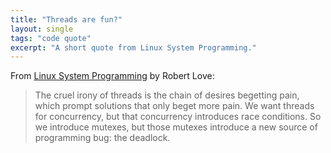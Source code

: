 ```yaml
---
title: "Threads are fun?"
layout: single
tags: "code quote"
excerpt: "A short quote from Linux System Programming."
---
```


From [Linux System Programming](https://www.amazon.com/Linux-System-Programming-Talking-Directly/dp/1449339530) by Robert Love:
> The cruel irony of threads is the chain of desires begetting pain, which prompt solutions that only beget more pain. We want threads for concurrency, but that concurrency introduces race conditions. So we introduce mutexes, but those mutexes introduce a new source of programming bug: the deadlock.
